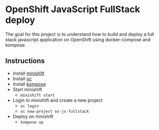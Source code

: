 # OpenShift JavaScript FullStack deploy
The goal for this project is to understand how to build and deploy a full stack javascript application on OpenShift using docker-compose and kompose.

## Instructions
* Install [minishift](https://www.okd.io/minishift/)
* Install [oc](https://www.okd.io/)
* Install [kompose](https://kompose.io)
* Start minishift
  * `minishift start`
* Login to minishift and create a new project
  * `oc login`
  * `oc new-project os-js-fullstack`
* Deploy on minishift
  * `kompose up`